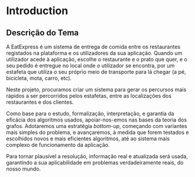 # Introduction

Descrição do Tema
------

A EatExpress é um sistema de entrega de comida entre os restaurantes registados na plataforma e os utilizadores da sua aplicação. Quando um utilizador acede à aplicação, escolhe o restaurante e o prato que quer, e o seu pedido é entregue no local onde o utilizador se encontra, por um estafeta que utiliza o seu próprio meio de transporte para lá chegar (a pé, bicicleta, mota, carro, etc).

Neste projeto, procuramos criar um sistema para gerar os percursos mais rápidos a ser percorridos pelos estafetas, entre as localizações dos restaurantes e dos clientes. 

Como base para o estudo, formalização, interpretação, e garantia da eficácia dos algoritmos usados, apoiar-nos-emos nas bases da teoria dos grafos. Adotaremos uma estratégia *bottom-up*, começando com variantes mais simples do problema, e avançaremos, à medida que forem testados e escolhidos novos e mais eficientes algoritmos, até ao sistema mais complexo de funcionamento da aplicação.

Para tornar plausível a resolução, informação real e atualizada será usada, garantindo a sua aplicabilidade em problemas verdadeiramente reais, do nosso mundo.
